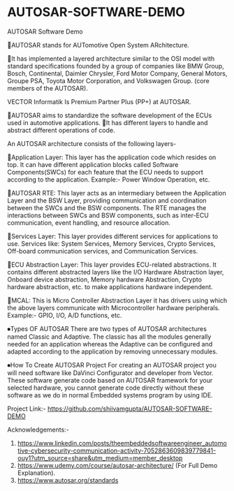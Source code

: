 # AUTOSAR-SOFTWARE-DEMO
AUTOSAR Software Demo

🔴AUTOSAR stands for AUTomotive Open System ARchitecture.

🔴It has implemented a layered architecture similar to the OSI model with standard specifications founded by a group of companies like BMW Group, Bosch, Continental, Daimler Chrysler, Ford Motor Company, General Motors, Groupe PSA, Toyota Motor Corporation, and Volkswagen Group. (core members of the AUTOSAR).

VECTOR Informatik Is Premium Partner Plus (PP+) at AUTOSAR.

🔴AUTOSAR aims to standardize the software development of the ECUs used in automotive applications.
🔴It has different layers to handle and abstract different operations of code.

An AUTOSAR architecture consists of the following layers-

🔵Application Layer: This layer has the application code which resides on top. It can have different application blocks called Software Components(SWCs) for each feature that the ECU needs to support according to the application.
Example:- Power Window Operation, etc.

🔵AUTOSAR RTE: This layer acts as an intermediary between the Application Layer and the BSW Layer, providing communication and coordination between the SWCs and the BSW components. The RTE manages the interactions between SWCs and BSW components, such as inter-ECU communication, event handling, and resource allocation.

🔵Services Layer: This layer provides different services for applications to use. Services like: System Services, Memory Services, Crypto Services, Off-board communication services, and Communication Services.

🔵ECU Abstraction Layer: This layer provides ECU-related abstractions. It contains different abstracted layers like the I/O Hardware Abstraction layer, Onboard device abstraction, Memory hardware Abstraction, Crypto hardware abstraction, etc. to make applications hardware independent.

🔵MCAL: This is Micro Controller Abstraction Layer it has drivers using which the above layers communicate with Microcontroller hardware peripherals.
Example:- GPIO, I/O, A/D functions, etc.

⏺Types OF AUTOSAR
There are two types of AUTOSAR architectures named Classic and Adaptive. The classic has all the modules generally needed for an application whereas the Adaptive can be configured and adapted according to the application by removing unnecessary modules.

⏺How To Create AUTOSAR Project
For creating an AUTOSAR project you will need software like DaVinci Configurator and developer from Vector. These software generate code based on AUTOSAR framework for your selected hardware, you cannot generate code directly without these software as we do in normal Embedded systems program by using IDE.

Project Link:-
https://github.com/shiivamgupta/AUTOSAR-SOFTWARE-DEMO

Acknowledgements:-
1. https://www.linkedin.com/posts/theembeddedsoftwareengineer_automotive-cybersecurity-communication-activity-7052863609839779841-ouy1?utm_source=share&utm_medium=member_desktop
2. https://www.udemy.com/course/autosar-architecture/ (For Full Demo Explanation).
3. https://www.autosar.org/standards
